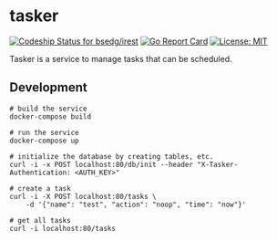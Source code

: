 # tasker

[ ![Codeship Status for bsedg/irest](https://codeship.com/projects/1f8bd7f0-598d-0134-a57b-0ac50249f2fe/status?branch=master)](https://codeship.com/projects/173070)
[![Go Report Card](https://goreportcard.com/badge/github.com/bsedg/tasker)](https://goreportcard.com/report/github.com/bsedg/tasker)
[![License: MIT](https://img.shields.io/badge/License-MIT-yellow.svg)](https://opensource.org/licenses/MIT)

Tasker is a service to manage tasks that can be scheduled.

## Development

```
# build the service
docker-compose build

# run the service
docker-compose up

# initialize the database by creating tables, etc.
curl -i -x POST localhost:80/db/init --header "X-Tasker-Authentication: <AUTH_KEY>"

# create a task
curl -i -X POST localhost:80/tasks \
    -d '{"name": "test", "action": "noop", "time": "now"}'

# get all tasks
curl -i localhost:80/tasks
```
